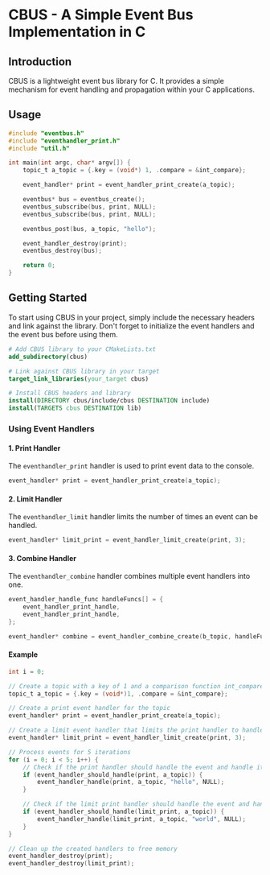 # CBUS - A Simple Event Bus Implementation in C

## Introduction

CBUS is a lightweight event bus library for C. It provides a simple mechanism for event handling and propagation within
your C applications.

## Usage

```c
#include "eventbus.h"
#include "eventhandler_print.h"
#include "util.h"

int main(int argc, char* argv[]) {
    topic_t a_topic = {.key = (void*) 1, .compare = &int_compare};

    event_handler* print = event_handler_print_create(a_topic);

    eventbus* bus = eventbus_create();
    eventbus_subscribe(bus, print, NULL);
    eventbus_subscribe(bus, print, NULL);

    eventbus_post(bus, a_topic, "hello");

    event_handler_destroy(print);
    eventbus_destroy(bus);

    return 0;
}
```

## Getting Started

To start using CBUS in your project, simply include the necessary headers and link against the library. Don't forget to
initialize the event handlers and the event bus before using them.

```cmake
# Add CBUS library to your CMakeLists.txt
add_subdirectory(cbus)

# Link against CBUS library in your target
target_link_libraries(your_target cbus)

# Install CBUS headers and library
install(DIRECTORY cbus/include/cbus DESTINATION include)
install(TARGETS cbus DESTINATION lib)
```

### Using Event Handlers

#### 1. Print Handler

The `eventhandler_print` handler is used to print event data to the console.

```c
event_handler* print = event_handler_print_create(a_topic);
```

#### 2. Limit Handler

The `eventhandler_limit` handler limits the number of times an event can be handled.

```c
event_handler* limit_print = event_handler_limit_create(print, 3);
```

#### 3. Combine Handler

The `eventhandler_combine` handler combines multiple event handlers into one.

```c
event_handler_handle_func handleFuncs[] = {
    event_handler_print_handle,
    event_handler_print_handle,
};

event_handler* combine = event_handler_combine_create(b_topic, handleFuncs, nr);
```

#### Example

```c 
int i = 0;

// Create a topic with a key of 1 and a comparison function int_compare
topic_t a_topic = {.key = (void*)1, .compare = &int_compare};

// Create a print event handler for the topic
event_handler* print = event_handler_print_create(a_topic);

// Create a limit event handler that limits the print handler to handle events 3 times
event_handler* limit_print = event_handler_limit_create(print, 3);

// Process events for 5 iterations
for (i = 0; i < 5; i++) {
    // Check if the print handler should handle the event and handle it if true
    if (event_handler_should_handle(print, a_topic)) {
        event_handler_handle(print, a_topic, "hello", NULL);
    }

    // Check if the limit print handler should handle the event and handle it if true
    if (event_handler_should_handle(limit_print, a_topic)) {
        event_handler_handle(limit_print, a_topic, "world", NULL);
    }
}

// Clean up the created handlers to free memory
event_handler_destroy(print);
event_handler_destroy(limit_print);
```
